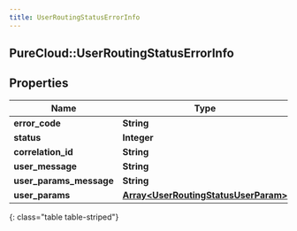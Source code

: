 ```yaml
---
title: UserRoutingStatusErrorInfo
---
```

## PureCloud::UserRoutingStatusErrorInfo

## Properties

|Name | Type | Description | Notes|
|------------ | ------------- | ------------- | -------------|
| **error_code** | **String** |  | [optional] |
| **status** | **Integer** |  | [optional] |
| **correlation_id** | **String** |  | [optional] |
| **user_message** | **String** |  | [optional] |
| **user_params_message** | **String** |  | [optional] |
| **user_params** | [**Array&lt;UserRoutingStatusUserParam&gt;**](UserRoutingStatusUserParam.html) |  | [optional] |
{: class="table table-striped"}


